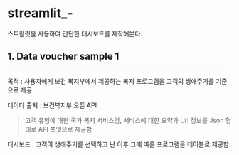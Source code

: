 # streamlit_-
스트림릿을 사용하여 간단한 대시보드를 제작해본다. 

## 1. Data voucher sample 1 
---

목적 : 사용자에게 보건 복지부에서 제공하는 복지 프로그램을 고객의 생애주기를 기준으로 제공

데이터 출처 : 보건복지부 오픈 API 
> 고객 유형에 대한 국가 복지 서비스명, 서비스에 대한 요약과 Url 정보를 Json 형태로  API 포맷으로 제공함 

대시보드 : 고객이 생애주기를 선택하고 난 이후 그에 따른 프로그램을 테이블로 제공함 





